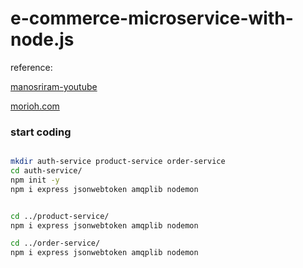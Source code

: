 # e-commerce-microservice-with-node.js

reference: <br>

[manosriram-youtube](https://github.com/manosriram-youtube/ecommerce-microservice?ref=morioh.com&utm_source=morioh.com)

[morioh.com](https://morioh.com/a/18e5b1d4d920/build-a-complete-e-commerce-microservice-application-using-nodejs-and-rabbitmq)


### start coding

```bash

mkdir auth-service product-service order-service
cd auth-service/
npm init -y
npm i express jsonwebtoken amqplib nodemon


cd ../product-service/
npm i express jsonwebtoken amqplib nodemon

cd ../order-service/
npm i express jsonwebtoken amqplib nodemon

```